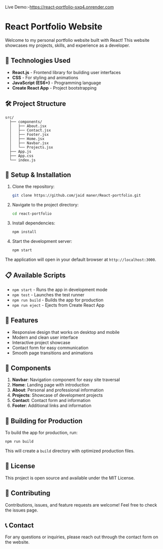 Live Demo:-https://react-portfolio-sxq4.onrender.com

# React Portfolio Website

Welcome to my personal portfolio website built with React! This website showcases my projects, skills, and experience as a developer.

## 🚀 Technologies Used

- **React.js** - Frontend library for building user interfaces
- **CSS** - For styling and animations
- **JavaScript (ES6+)** - Programming language
- **Create React App** - Project bootstrapping

## 🛠️ Project Structure

```
src/
  ├── components/
  │   ├── About.jsx
  │   ├── Contact.jsx
  │   ├── Footer.jsx
  │   ├── Home.jsx
  │   ├── Navbar.jsx
  │   └── Projects.jsx
  ├── App.js
  ├── App.css
  └── index.js
```

## 🔧 Setup & Installation

1. Clone the repository:
   ```bash
   git clone https://github.com/jaid maner/React-portfolio.git
   ```

2. Navigate to the project directory:
   ```bash
   cd react-portfolio
   ```

3. Install dependencies:
   ```bash
   npm install
   ```

4. Start the development server:
   ```bash
   npm start
   ```

The application will open in your default browser at `http://localhost:3000`.

## 📋 Available Scripts

- `npm start` - Runs the app in development mode
- `npm test` - Launches the test runner
- `npm run build` - Builds the app for production
- `npm run eject` - Ejects from Create React App

## 🌟 Features

- Responsive design that works on desktop and mobile
- Modern and clean user interface
- Interactive project showcase
- Contact form for easy communication
- Smooth page transitions and animations

## 🚀 Components

1. **Navbar**: Navigation component for easy site traversal
2. **Home**: Landing page with introduction
3. **About**: Personal and professional information
4. **Projects**: Showcase of development projects
5. **Contact**: Contact form and information
6. **Footer**: Additional links and information

## 🔨 Building for Production

To build the app for production, run:

```bash
npm run build
```

This will create a `build` directory with optimized production files.

## 📝 License

This project is open source and available under the MIT License.

## 🤝 Contributing

Contributions, issues, and feature requests are welcome! Feel free to check the issues page.

## 📞 Contact

For any questions or inquiries, please reach out through the contact form on the website.

